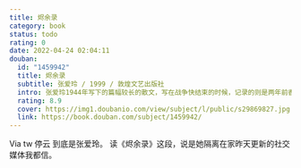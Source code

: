 ```yaml
---
title: 烬余录
category: book
status: todo
rating: 0
date: 2022-04-24 02:04:11
douban:
  id: "1459942"
  title: 烬余录
  subtitle: 张爱玲 / 1999 / 敦煌文艺出版社
  intro: 张爱玲1944年写下的篇幅较长的散文，写在战争快结束的时候，记录的则是两年前香港空战时期的人与事。其中有一句文字常被忽略，却很有趣。张写“究竟防空员的责任是什么，我还没来得及弄明白，仗已经打完了。”事实上，直到张写下这篇文字的时候，战争仍在继续。但由这样写下便可看出：在张的心目中原本装不下什么国仇家难的大战争。打仗，就是自己生活的地方太平不太平，而这也恰是最平凡的普通人的真实观念。张是平凡的人，也写平凡的人，只是带一点讽刺的口气，这讽刺不引人厌嫌，因为是自嘲的。
  rating: 8.9
  cover: https://img1.doubanio.com/view/subject/l/public/s29869827.jpg
  link: https://book.douban.com/subject/1459942/
---
```


Via tw 停云 到底是张爱玲。
读《烬余录》这段，说是她隔离在家昨天更新的社交媒体我都信。